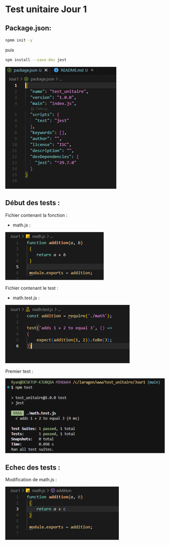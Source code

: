 # **Test unitaire Jour 1** 

## Package.json:

```bash
npmm init -y
```

puis
```bash
npm install --save-dev jest
```

![Image n°1](image/1.png)


## Début des tests :

Fichier contenant la fonction :

- math.js :

![Image n°2](image/2.png)


Fichier contenant le test :

- math.test.js :

![Image n°3](image/3.png)


Premier test :

![Image n°4](image/4.png)


## Echec des tests :

Modification de math.js :

![Image n°5](image/5.png)




